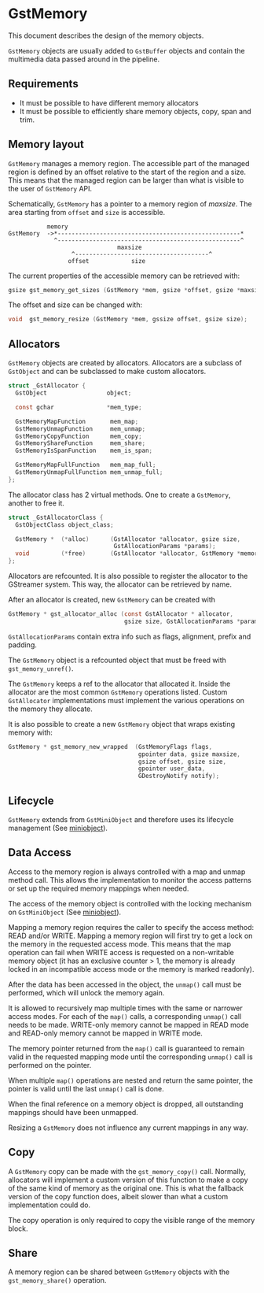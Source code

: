 # GstMemory

This document describes the design of the memory objects.

`GstMemory` objects are usually added to `GstBuffer` objects and contain the
multimedia data passed around in the pipeline.

## Requirements

- It must be possible to have different memory allocators
- It must be possible to efficiently share memory objects, copy, span and trim.

## Memory layout

`GstMemory` manages a memory region. The accessible part of the managed region
is defined by an offset relative to the start of the region and a size. This
means that the managed region can be larger than what is visible to the user of
`GstMemory` API.

Schematically, `GstMemory` has a pointer to a memory region of _maxsize_. The
area starting from `offset` and `size` is accessible.

```
           memory
GstMemory  ->*----------------------------------------------------*
             ^----------------------------------------------------^
                               maxsize
                  ^--------------------------------------^
                 offset            size
```

The current properties of the accessible memory can be retrieved with:

``` c
gsize gst_memory_get_sizes (GstMemory *mem, gsize *offset, gsize *maxsize);
```

The offset and size can be changed with:

``` c
void  gst_memory_resize (GstMemory *mem, gssize offset, gsize size);
```

## Allocators

`GstMemory` objects are created by allocators. Allocators are a subclass
of `GstObject` and can be subclassed to make custom allocators.

``` c
struct _GstAllocator {
  GstObject                 object;

  const gchar               *mem_type;

  GstMemoryMapFunction       mem_map;
  GstMemoryUnmapFunction     mem_unmap;
  GstMemoryCopyFunction      mem_copy;
  GstMemoryShareFunction     mem_share;
  GstMemoryIsSpanFunction    mem_is_span;

  GstMemoryMapFullFunction   mem_map_full;
  GstMemoryUnmapFullFunction mem_unmap_full;
};
```

The allocator class has 2 virtual methods. One to create a `GstMemory`,
another to free it.

``` c
struct _GstAllocatorClass {
  GstObjectClass object_class;

  GstMemory *  (*alloc)      (GstAllocator *allocator, gsize size,
                              GstAllocationParams *params);
  void         (*free)       (GstAllocator *allocator, GstMemory *memory);
};
```

Allocators are refcounted. It is also possible to register the allocator to the
GStreamer system. This way, the allocator can be retrieved by name.

After an allocator is created, new `GstMemory` can be created with

``` c
GstMemory * gst_allocator_alloc (const GstAllocator * allocator,
                                 gsize size, GstAllocationParams *params);
```

`GstAllocationParams` contain extra info such as flags, alignment, prefix and
padding.

The `GstMemory` object is a refcounted object that must be freed with
`gst_memory_unref()`.

The `GstMemory` keeps a ref to the allocator that allocated it. Inside the
allocator are the most common `GstMemory` operations listed. Custom
`GstAllocator` implementations must implement the various operations on
the memory they allocate.

It is also possible to create a new `GstMemory` object that wraps existing
memory with:

``` c
GstMemory * gst_memory_new_wrapped  (GstMemoryFlags flags,
                                     gpointer data, gsize maxsize,
                                     gsize offset, gsize size,
                                     gpointer user_data,
                                     GDestroyNotify notify);
```

## Lifecycle

`GstMemory` extends from `GstMiniObject` and therefore uses its lifecycle
management (See [miniobject](design/miniobject.md)).

## Data Access

Access to the memory region is always controlled with a map and unmap method
call. This allows the implementation to monitor the access patterns or set up
the required memory mappings when needed.

The access of the memory object is controlled with the locking mechanism on
`GstMiniObject` (See [miniobject](design/miniobject.md)).

Mapping a memory region requires the caller to specify the access method: READ
and/or WRITE. Mapping a memory region will first try to get a lock on the
memory in the requested access mode. This means that the map operation can
fail when WRITE access is requested on a non-writable memory object (it has
an exclusive counter > 1, the memory is already locked in an incompatible
access mode or the memory is marked readonly).

After the data has been accessed in the object, the `unmap()` call must be
performed, which will unlock the memory again.

It is allowed to recursively map multiple times with the same or narrower
access modes. For each of the `map()` calls, a corresponding `unmap()` call
needs to be made. WRITE-only memory cannot be mapped in READ mode and
READ-only memory cannot be mapped in WRITE mode.

The memory pointer returned from the `map()` call is guaranteed to remain
valid in the requested mapping mode until the corresponding `unmap()` call is
performed on the pointer.

When multiple `map()` operations are nested and return the same pointer, the
pointer is valid until the last `unmap()` call is done.

When the final reference on a memory object is dropped, all outstanding
mappings should have been unmapped.

Resizing a `GstMemory` does not influence any current mappings in any way.

## Copy

A `GstMemory` copy can be made with the `gst_memory_copy()` call. Normally,
allocators will implement a custom version of this function to make a copy of
the same kind of memory as the original one. This is what the fallback version
of the copy function does, albeit slower than what a custom implementation
could do.

The copy operation is only required to copy the visible range of the memory
block.

## Share

A memory region can be shared between `GstMemory` objects with the
`gst_memory_share()` operation.

